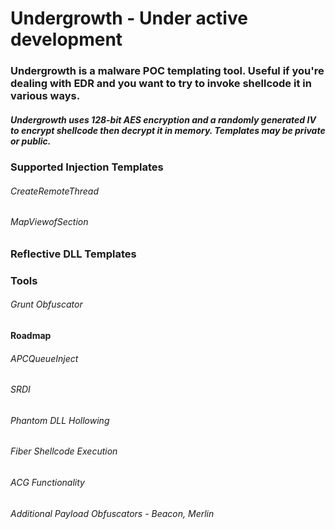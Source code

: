 # Undergrowth - Under active development

### Undergrowth is a malware POC templating tool. Useful if you're dealing with EDR and you want to try to invoke shellcode it in various ways.
##### Undergrowth uses 128-bit AES encryption and a randomly generated IV to encrypt shellcode then decrypt it in memory. Templates may be private or public. 
### Supported Injection Templates 
###### CreateRemoteThread 
###### MapViewofSection 

### Reflective DLL Templates 

### Tools
###### Grunt Obfuscator

#### Roadmap 
###### APCQueueInject 
###### SRDI 
###### Phantom DLL Hollowing
###### Fiber Shellcode Execution
###### ACG Functionality 

###### Additional Payload Obfuscators - Beacon, Merlin 
